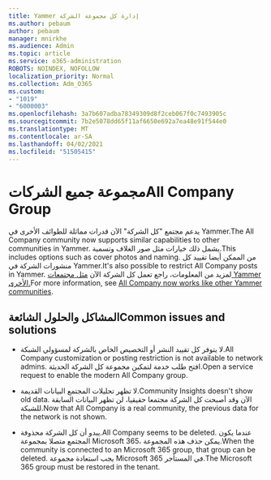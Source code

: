 ```yaml
---
title: Yammer إدارة كل مجموعة الشركة
ms.author: pebaum
author: pebaum
manager: mnirkhe
ms.audience: Admin
ms.topic: article
ms.service: o365-administration
ROBOTS: NOINDEX, NOFOLLOW
localization_priority: Normal
ms.collection: Adm_O365
ms.custom:
- "1019"
- "6000003"
ms.openlocfilehash: 3a7b607adba78349309d8f2ceb067f0c7493905c
ms.sourcegitcommit: 7b2e5078dd65f11af6650e692a7ea48e91f544e0
ms.translationtype: MT
ms.contentlocale: ar-SA
ms.lasthandoff: 04/02/2021
ms.locfileid: "51505415"
---
```

# <a name="all-company-group"></a><span data-ttu-id="6fe86-102">مجموعة جميع الشركات</span><span class="sxs-lookup"><span data-stu-id="6fe86-102">All Company Group</span></span>

<span data-ttu-id="6fe86-103">يدعم مجتمع "كل الشركة" الآن قدرات مماثلة للطوائف الأخرى في Yammer.</span><span class="sxs-lookup"><span data-stu-id="6fe86-103">The All Company community now supports similar capabilities to other communities in Yammer.</span></span> <span data-ttu-id="6fe86-104">يشمل ذلك خيارات مثل صور الغلاف وتسمية.</span><span class="sxs-lookup"><span data-stu-id="6fe86-104">This includes options such as cover photos and naming.</span></span> <span data-ttu-id="6fe86-105">من الممكن أيضا تقييد كل منشورات الشركة في Yammer.</span><span class="sxs-lookup"><span data-stu-id="6fe86-105">It's also possible to restrict All Company posts in Yammer.</span></span> <span data-ttu-id="6fe86-106">لمزيد من المعلومات، راجع تعمل كل الشركة الآن [مثل مجتمعات Yammer الأخرى.](https://docs.microsoft.com/yammer/manage-yammer-groups/yammer-all-company-yammer-community)</span><span class="sxs-lookup"><span data-stu-id="6fe86-106">For more information, see [All Company now works like other Yammer communities](https://docs.microsoft.com/yammer/manage-yammer-groups/yammer-all-company-yammer-community).</span></span>

## <a name="common-issues-and-solutions"></a><span data-ttu-id="6fe86-107">المشاكل والحلول الشائعة</span><span class="sxs-lookup"><span data-stu-id="6fe86-107">Common issues and solutions</span></span>

- <span data-ttu-id="6fe86-108">لا يتوفر كل تقييد النشر أو التخصيص الخاص بالشركة لمسؤولي الشبكة.</span><span class="sxs-lookup"><span data-stu-id="6fe86-108">All Company customization or posting restriction is not available to network admins.</span></span> <span data-ttu-id="6fe86-109">افتح طلب خدمة لتمكين مجموعة كل الشركة الحديثة.</span><span class="sxs-lookup"><span data-stu-id="6fe86-109">Open a service request to enable the modern All Company group.</span></span>

- <span data-ttu-id="6fe86-110">لا تظهر تحليلات المجتمع البيانات القديمة.</span><span class="sxs-lookup"><span data-stu-id="6fe86-110">Community Insights doesn't show old data.</span></span> <span data-ttu-id="6fe86-111">الآن وقد أصبحت كل الشركة مجتمعا حقيقيا، لن تظهر البيانات السابقة للشبكة.</span><span class="sxs-lookup"><span data-stu-id="6fe86-111">Now that All Company is a real community, the previous data for the network is not shown.</span></span>

- <span data-ttu-id="6fe86-112">يبدو أن كل الشركة محذوفة.</span><span class="sxs-lookup"><span data-stu-id="6fe86-112">All Company seems to be deleted.</span></span> <span data-ttu-id="6fe86-113">عندما يكون المجتمع متصلا بمجموعة Microsoft 365، يمكن حذف هذه المجموعة.</span><span class="sxs-lookup"><span data-stu-id="6fe86-113">When the community is connected to an Microsoft 365 group, that group can be deleted.</span></span> <span data-ttu-id="6fe86-114">يجب استعادة مجموعة Microsoft 365 في المستأجر.</span><span class="sxs-lookup"><span data-stu-id="6fe86-114">The Microsoft 365 group must be restored in the tenant.</span></span>

